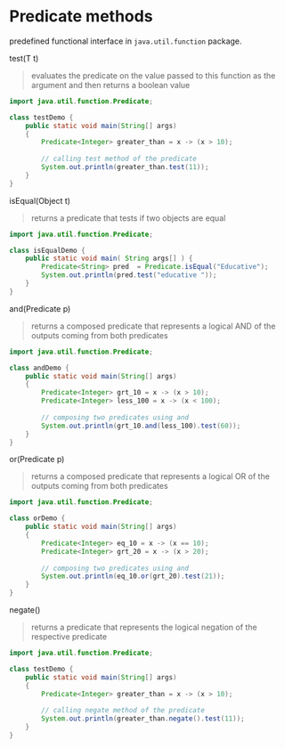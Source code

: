 # Predicate methods
predefined functional interface in `java.util.function` package.

test(T t)
> evaluates the predicate on the value passed to this function as the argument and then returns a boolean value
```java
import java.util.function.Predicate; 

class testDemo { 
    public static void main(String[] args) 
    {  
        Predicate<Integer> greater_than = x -> (x > 10);  
  
        // calling test method of the predicate
        System.out.println(greater_than.test(11));  
    } 
} 
```

isEqual(Object t)
> returns a predicate that tests if two objects are equal
```java
import java.util.function.Predicate;

class isEqualDemo {
    public static void main( String args[] ) {
        Predicate<String> pred  = Predicate.isEqual("Educative");
        System.out.println(pred.test("educative "));
    }
}
```

and(Predicate p)
> returns a composed predicate that represents a logical AND of the outputs coming from both predicates
```java
import java.util.function.Predicate; 

class andDemo { 
    public static void main(String[] args) 
    {  
        Predicate<Integer> grt_10 = x -> (x > 10);
        Predicate<Integer> less_100 = x -> (x < 100); 
  
        // composing two predicates using and
        System.out.println(grt_10.and(less_100).test(60));  
    } 
} 
```

or(Predicate p)
> returns a composed predicate that represents a logical OR of the outputs coming from both predicates
```java
import java.util.function.Predicate; 

class orDemo { 
    public static void main(String[] args) 
    {  
        Predicate<Integer> eq_10 = x -> (x == 10);
        Predicate<Integer> grt_20 = x -> (x > 20); 
  
        // composing two predicates using and
        System.out.println(eq_10.or(grt_20).test(21));  
    } 
} 
```

negate()
> returns a predicate that represents the logical negation of the respective predicate
```java
import java.util.function.Predicate; 

class testDemo { 
    public static void main(String[] args) 
    {  
        Predicate<Integer> greater_than = x -> (x > 10);  
  
        // calling negate method of the predicate
        System.out.println(greater_than.negate().test(11));  
    } 
} 
```

<!-- https://www.educative.io/answers/what-is-a-java-predicate -->